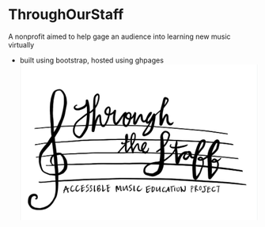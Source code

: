 # ThroughOurStaff 
A nonprofit aimed to help gage an audience into learning new music virtually
  * built using bootstrap, hosted using ghpages 
![alt text](https://github.com/amertx/throughOurStaff-Organization/blob/master/images/logo.PNG)
